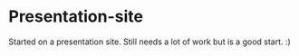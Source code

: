 # Presentation-site
Started on a presentation site. Still needs a lot of work but is a good start. :)
